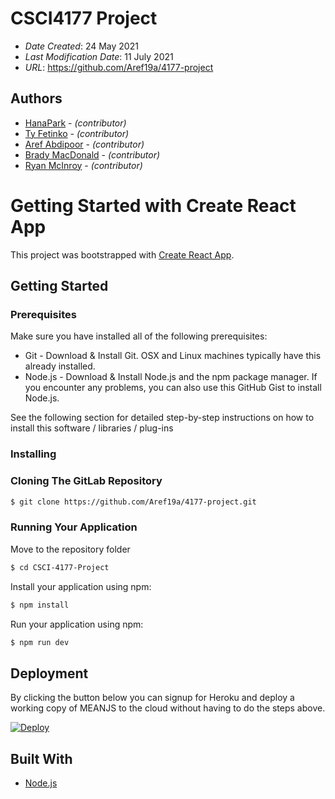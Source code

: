 # CSCI4177 Project

* *Date Created*: 24 May 2021
* *Last Modification Date*: 11 July 2021
* *URL*: https://github.com/Aref19a/4177-project

## Authors

* [HanaPark](hn946002@dal.ca) - *(contributor)*
* [Ty Fetinko](ty667216@dal.ca) - *(contributor)*
* [Aref Abdipoor](aref.adbi@dal.ca) - *(contributor)*
* [Brady MacDonald](brady.macdonald@dal.ca) - *(contributor)*
* [Ryan McInroy](ry624227@dal.ca) - *(contributor)*
# Getting Started with Create React App

This project was bootstrapped with [Create React App](https://github.com/facebook/create-react-app).

## Getting Started

### Prerequisites

Make sure you have installed all of the following prerequisites:

* Git - Download & Install Git. OSX and Linux machines typically have this already installed.
* Node.js - Download & Install Node.js and the npm package manager. If you encounter any problems, you can also use this GitHub Gist to install Node.js.

See the following section for detailed step-by-step instructions on how to install this software / libraries / plug-ins

### Installing

### Cloning The GitLab Repository
```bash
$ git clone https://github.com/Aref19a/4177-project.git
```

### Running Your Application
Move to the repository folder
```bash
$ cd CSCI-4177-Project
```

Install your application using npm:
```bash
$ npm install
```

Run your application using npm:
```bash
$ npm run dev
```
## Deployment

By clicking the button below you can signup for Heroku and deploy a working copy of MEANJS to the cloud without having to do the steps above.

[![Deploy](https://www.herokucdn.com/deploy/button.svg)](https://hana-park-t4-csci4177.herokuapp.com/)

## Built With

* [Node.js](https://nodejs.org/en/)
